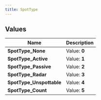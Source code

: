 ```yaml
---
title: SpotType
---
```


## Values

| Name | Description |
| ---- | ----------- |
| **SpotType\_None** | Value: **0** |
| **SpotType\_Active** | Value: **1** |
| **SpotType\_Passive** | Value: **2** |
| **SpotType\_Radar** | Value: **3** |
| **SpotType\_Unspottable** | Value: **4** |
| **SpotType\_Count** | Value: **5** |

